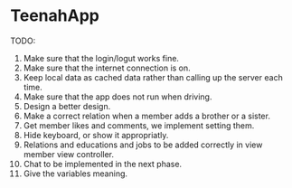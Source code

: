 
TeenahApp
================

TODO:

1. Make sure that the login/logut works fine.
2. Make sure that the internet connection is on.
3. Keep local data as cached data rather than calling up the server each time.
4. Make sure that the app does not run when driving.
5. Design a better design.
6. Make a correct relation when a member adds a brother or a sister.
7. Get member likes and comments, we implement setting them.
8. Hide keyboard, or show it appropriatly.
9. Relations and educations and jobs to be added correctly in view member view controller.
10. Chat to be implemented in the next phase.
11. Give the variables meaning.